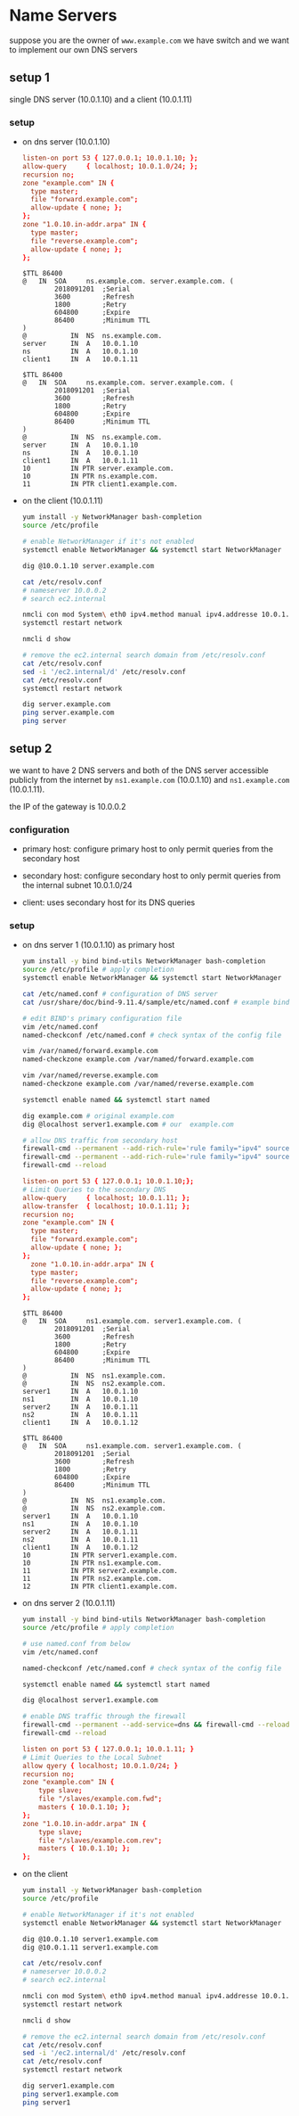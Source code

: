 # Name Servers

suppose you are the owner of `www.example.com` we have switch and we want to implement our own DNS servers

## setup 1

single DNS server (10.0.1.10) and a client (10.0.1.11)

### setup

- on dns server (10.0.1.10)

  ``` /etc/named.conf
  listen-on port 53 { 127.0.0.1; 10.0.1.10; };
  allow-query     { localhost; 10.0.1.0/24; };
  recursion no;
  zone "example.com" IN {
    type master;
    file "forward.example.com";
    allow-update { none; };
  };
  zone "1.0.10.in-addr.arpa" IN {
    type master;
    file "reverse.example.com";
    allow-update { none; };
  };
  ```

  ``` /var/named/forward.example.com
  $TTL 86400
  @   IN  SOA     ns.example.com. server.example.com. (
          2018091201  ;Serial
          3600        ;Refresh
          1800        ;Retry
          604800      ;Expire
          86400       ;Minimum TTL
  )
  @           IN  NS  ns.example.com.
  server      IN  A   10.0.1.10
  ns          IN  A   10.0.1.10
  client1     IN  A   10.0.1.11
  ```

  ``` /var/named/reverse.example.com
  $TTL 86400
  @   IN  SOA     ns.example.com. server.example.com. (
          2018091201  ;Serial
          3600        ;Refresh
          1800        ;Retry
          604800      ;Expire
          86400       ;Minimum TTL
  )
  @           IN  NS  ns.example.com.
  server      IN  A   10.0.1.10
  ns          IN  A   10.0.1.10
  client1     IN  A   10.0.1.11
  10          IN PTR server.example.com.
  10          IN PTR ns.example.com.
  11          IN PTR client1.example.com.
  ```

- on the client (10.0.1.11)

  ``` bash
  yum install -y NetworkManager bash-completion
  source /etc/profile

  # enable NetworkManager if it's not enabled
  systemctl enable NetworkManager && systemctl start NetworkManager

  dig @10.0.1.10 server.example.com

  cat /etc/resolv.conf
  # nameserver 10.0.0.2
  # search ec2.internal

  nmcli con mod System\ eth0 ipv4.method manual ipv4.addresse 10.0.1.11/24 ipv4.gateway 10.0.1.1 ipv4.dns 10.0.1.10 ipv4.dns-search example.com
  systemctl restart network

  nmcli d show

  # remove the ec2.internal search domain from /etc/resolv.conf
  cat /etc/resolv.conf
  sed -i '/ec2.internal/d' /etc/resolv.conf
  cat /etc/resolv.conf
  systemctl restart network

  dig server.example.com
  ping server.example.com
  ping server
  ```

## setup 2

we want to have 2 DNS servers and both of the DNS server accessible publicly from the internet by `ns1.example.com` (10.0.1.10) and `ns1.example.com` (10.0.1.11).

the IP of the gateway is 10.0.0.2

### configuration

- primary host: configure primary host to only permit queries from the secondary host

- secondary host: configure secondary host to only permit queries from the internal subnet 10.0.1.0/24

- client: uses secondary host for its DNS queries

### setup

- on dns server 1 (10.0.1.10) as primary host

  ``` bash
  yum install -y bind bind-utils NetworkManager bash-completion
  source /etc/profile # apply completion
  systemctl enable NetworkManager && systemctl start NetworkManager

  cat /etc/named.conf # configuration of DNS server
  cat /usr/share/doc/bind-9.11.4/sample/etc/named.conf # example bind

  # edit BIND's primary configuration file
  vim /etc/named.conf
  named-checkconf /etc/named.conf # check syntax of the config file

  vim /var/named/forward.example.com
  named-checkzone example.com /var/named/forward.example.com

  vim /var/named/reverse.example.com
  named-checkzone example.com /var/named/reverse.example.com

  systemctl enable named && systemctl start named

  dig example.com # original example.com
  dig @localhost server1.example.com # our  example.com

  # allow DNS traffic from secondary host
  firewall-cmd --permanent --add-rich-rule='rule family="ipv4" source address="10.0.1.11" destination address=10.0.1.10 port port=53 protocol=tcp accept'
  firewall-cmd --permanent --add-rich-rule='rule family="ipv4" source address="10.0.1.11" destination address=10.0.1.10 port port=53 protocol=udp accept'
  firewall-cmd --reload
  ```

  ``` /etc/named.conf
  listen-on port 53 { 127.0.0.1; 10.0.1.10;};
  # Limit Queries to the secondary DNS
  allow-query     { localhost; 10.0.1.11; };
  allow-transfer  { localhost; 10.0.1.11; };
  recursion no;
  zone "example.com" IN {
    type master;
    file "forward.example.com";
    allow-update { none; };
  };
    zone "1.0.10.in-addr.arpa" IN {
    type master;
    file "reverse.example.com";
    allow-update { none; };
  };
  ```

  ``` /var/named/forward.example.com
  $TTL 86400
  @   IN  SOA     ns1.example.com. server1.example.com. (
          2018091201  ;Serial
          3600        ;Refresh
          1800        ;Retry
          604800      ;Expire
          86400       ;Minimum TTL
  )
  @           IN  NS  ns1.example.com.
  @           IN  NS  ns2.example.com.
  server1     IN  A   10.0.1.10
  ns1         IN  A   10.0.1.10
  server2     IN  A   10.0.1.11
  ns2         IN  A   10.0.1.11
  client1     IN  A   10.0.1.12
  ```

  ``` /var/named/reverse.example.com
  $TTL 86400
  @   IN  SOA     ns1.example.com. server1.example.com. (
          2018091201  ;Serial
          3600        ;Refresh
          1800        ;Retry
          604800      ;Expire
          86400       ;Minimum TTL
  )
  @           IN  NS  ns1.example.com.
  @           IN  NS  ns2.example.com.
  server1     IN  A   10.0.1.10
  ns1         IN  A   10.0.1.10
  server2     IN  A   10.0.1.11
  ns2         IN  A   10.0.1.11
  client1     IN  A   10.0.1.12
  10          IN PTR server1.example.com.
  10          IN PTR ns1.example.com.
  11          IN PTR server2.example.com.
  11          IN PTR ns2.example.com.
  12          IN PTR client1.example.com.
  ```

- on dns server 2 (10.0.1.11)

  ``` bash
  yum install -y bind bind-utils NetworkManager bash-completion
  source /etc/profile # apply completion

  # use named.conf from below
  vim /etc/named.conf

  named-checkconf /etc/named.conf # check syntax of the config file

  systemctl enable named && systemctl start named

  dig @localhost server1.example.com

  # enable DNS traffic through the firewall
  firewall-cmd --permanent --add-service=dns && firewall-cmd --reload
  firewall-cmd --reload
  ```

  ``` /etc/named.conf
  listen on port 53 { 127.0.0.1; 10.0.1.11; }
  # Limit Queries to the Local Subnet
  allow qyery { localhost; 10.0.1.0/24; }
  recursion no;
  zone "example.com" IN {
      type slave;
      file "/slaves/example.com.fwd";
      masters { 10.0.1.10; };
  };
  zone "1.0.10.in-addr.arpa" IN {
      type slave;
      file "/slaves/example.com.rev";
      masters { 10.0.1.10; };
  };
  ```

- on the client

  ``` bash
  yum install -y NetworkManager bash-completion
  source /etc/profile

  # enable NetworkManager if it's not enabled
  systemctl enable NetworkManager && systemctl start NetworkManager

  dig @10.0.1.10 server1.example.com
  dig @10.0.1.11 server1.example.com

  cat /etc/resolv.conf
  # nameserver 10.0.0.2
  # search ec2.internal

  nmcli con mod System\ eth0 ipv4.method manual ipv4.addresse 10.0.1.12/24 ipv4.gateway 10.0.1.1 ipv4.dns 10.0.1.10 ipv4.dns-search example.com
  systemctl restart network

  nmcli d show

  # remove the ec2.internal search domain from /etc/resolv.conf
  cat /etc/resolv.conf
  sed -i '/ec2.internal/d' /etc/resolv.conf
  cat /etc/resolv.conf
  systemctl restart network

  dig server1.example.com
  ping server1.example.com
  ping server1
  ```
